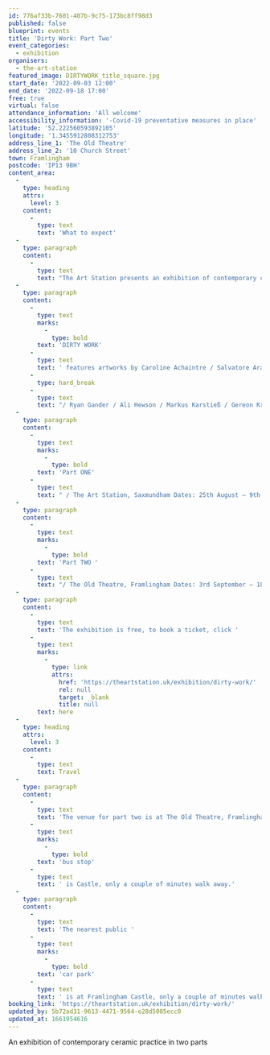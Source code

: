 ```yaml
---
id: 776af33b-7601-407b-9c75-173bc8ff98d3
published: false
blueprint: events
title: 'Dirty Work: Part Two'
event_categories:
  - exhibition
organisers:
  - the-art-station
featured_image: DIRTYWORK_title_square.jpg
start_date: '2022-09-03 12:00'
end_date: '2022-09-18 17:00'
free: true
virtual: false
attendance_information: 'All welcome'
accessibility_information: '-Covid-19 preventative measures in place'
latitude: '52.222560593892105'
longitude: '1.3455912808312753'
address_line_1: 'The Old Theatre'
address_line_2: '10 Church Street'
town: Framlingham
postcode: 'IP13 9BH'
content_area:
  -
    type: heading
    attrs:
      level: 3
    content:
      -
        type: text
        text: 'What to expect'
  -
    type: paragraph
    content:
      -
        type: text
        text: "The Art Station presents an exhibition of contemporary ceramic practice in two parts.\_"
  -
    type: paragraph
    content:
      -
        type: text
        marks:
          -
            type: bold
        text: 'DIRTY WORK'
      -
        type: text
        text: ' features artworks by Caroline Achaintre / Salvatore Arancio / William Cobbing / Karen Densham'
      -
        type: hard_break
      -
        type: text
        text: "/ Ryan Gander / Ali Hewson / Markus Karstieß / Gereon Krebber / Richard Oliver / Nicholas Pope / Linda Sormin / Urara Tsuchiya / Clare Twomey / Anne Wenzel plus a diverse programme of events including a public Raku firing, artist talks, and live performances by William Cobbing.\_"
  -
    type: paragraph
    content:
      -
        type: text
        marks:
          -
            type: bold
        text: 'Part ONE'
      -
        type: text
        text: " / The Art Station, Saxmundham Dates: 25th August – 9th October 2022 Launch: Thursday 25th August, 6pm – 9pm Featuring live performances by William Cobbing\_"
  -
    type: paragraph
    content:
      -
        type: text
        marks:
          -
            type: bold
        text: 'Part TWO '
      -
        type: text
        text: "/ The Old Theatre, Framlingham Dates: 3rd September – 18th September 2022 Launch: Saturday 3rd September, 12pm – 5pm Featuring live performances by William Cobbing\_"
  -
    type: paragraph
    content:
      -
        type: text
        text: 'The exhibition is free, to book a ticket, click '
      -
        type: text
        marks:
          -
            type: link
            attrs:
              href: 'https://theartstation.uk/exhibition/dirty-work/'
              rel: null
              target: _blank
              title: null
        text: here
  -
    type: heading
    attrs:
      level: 3
    content:
      -
        type: text
        text: Travel
  -
    type: paragraph
    content:
      -
        type: text
        text: 'The venue for part two is at The Old Theatre, Framlingham. The closet '
      -
        type: text
        marks:
          -
            type: bold
        text: 'bus stop'
      -
        type: text
        text: ' is Castle, only a couple of minutes walk away.'
  -
    type: paragraph
    content:
      -
        type: text
        text: 'The nearest public '
      -
        type: text
        marks:
          -
            type: bold
        text: 'car park'
      -
        type: text
        text: ' is at Framlingham Castle, only a couple of minutes walk from the venue.'
booking_link: 'https://theartstation.uk/exhibition/dirty-work/'
updated_by: 5b72ad31-9613-4471-9564-e28d5005ecc0
updated_at: 1661954616
---
```

An exhibition of contemporary ceramic practice in two parts